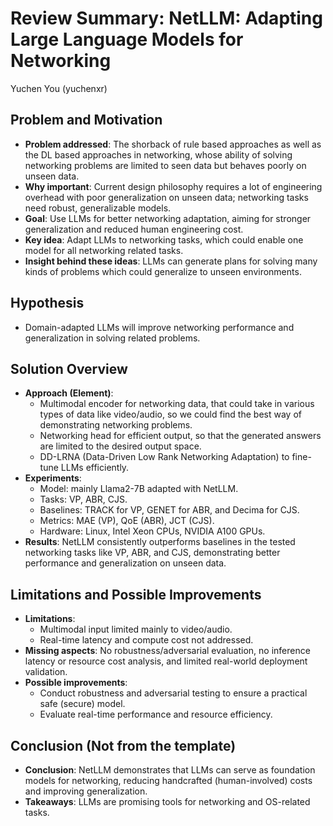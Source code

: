 # Review Summary: NetLLM: Adapting Large Language Models for Networking

Yuchen You (yuchenxr)

## Problem and Motivation

- **Problem addressed**: The shorback of rule based approaches as well as the DL
  based approaches in networking, whose ability of solving networking problems
are limited to seen data but behaves poorly on unseen data.
- **Why important**: Current design philosophy requires a lot of engineering overhead with poor generalization on unseen data; networking tasks need robust, generalizable models.
- **Goal**: Use LLMs for better networking adaptation, aiming for stronger generalization and reduced human engineering cost.
- **Key idea**: Adapt LLMs to networking tasks, which could enable one model for all networking related tasks.
- **Insight behind these ideas**: LLMs can generate plans for solving many kinds of problems which could generalize to unseen environments.

## Hypothesis

- Domain-adapted LLMs will improve networking performance and generalization in solving related problems.

## Solution Overview

- **Approach (Element)**:
  - Multimodal encoder for networking data, that could take in various types of data like video/audio, so we could find the best way of demonstrating networking problems.
  - Networking head for efficient output, so that the generated answers are limited to the desired output space.
  - DD-LRNA (Data-Driven Low Rank Networking Adaptation) to fine-tune LLMs efficiently.
- **Experiments**:
  - Model: mainly Llama2-7B adapted with NetLLM.
  - Tasks: VP, ABR, CJS.
  - Baselines: TRACK for VP, GENET for ABR, and Decima for CJS.
  - Metrics: MAE (VP), QoE (ABR), JCT (CJS).
  - Hardware: Linux, Intel Xeon CPUs, NVIDIA A100 GPUs.
- **Results**: NetLLM consistently outperforms baselines in the tested networking tasks like VP, ABR, and CJS, demonstrating better performance and generalization on unseen data.

## Limitations and Possible Improvements

- **Limitations**:
  - Multimodal input limited mainly to video/audio.
  - Real-time latency and compute cost not addressed.
- **Missing aspects**: No robustness/adversarial evaluation, no inference latency or resource cost analysis, and limited real-world deployment validation.
- **Possible improvements**:
  - Conduct robustness and adversarial testing to ensure a practical safe (secure) model.
  - Evaluate real-time performance and resource efficiency.

## Conclusion (Not from the template)

- **Conclusion**: NetLLM demonstrates that LLMs can serve as foundation models for networking, reducing handcrafted (human-involved) costs and improving generalization.
- **Takeaways**: LLMs are promising tools for networking and OS-related tasks.
